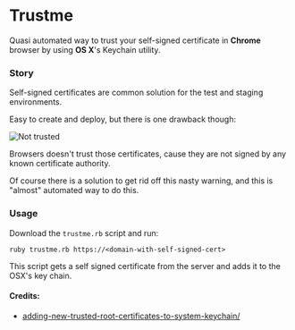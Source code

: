 # Trustme

Quasi automated way to trust your self-signed certificate in **Chrome** browser by using **OS X**'s Keychain utility.

### Story

Self-signed certificates are common solution for the test and staging environments. 

Easy to create and deploy, but there is one drawback though:


![Not trusted](https://dl.dropboxusercontent.com/u/10911324/not_trusted.png)

Browsers doesn't trust those certificates, cause they are not signed by any known certificate authority.

Of course there is a solution to get rid off this nasty warning, and this is "almost" automated way to do this.

### Usage
  Download the `trustme.rb` script and run:

  `ruby trustme.rb https://<domain-with-self-signed-cert>`


This script gets a self signed certificate from the server and adds it to the OSX's key chain.


#### Credits:

- [adding-new-trusted-root-certificates-to-system-keychain/](http://derflounder.wordpress.com/2011/03/13/adding-new-trusted-root-certificates-to-system-keychain/)
